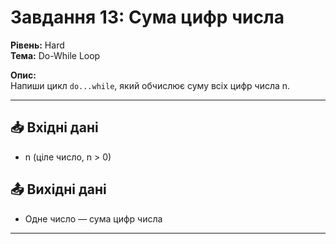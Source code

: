# Завдання 13: Сума цифр числа

**Рівень:** Hard  
**Тема:** Do-While Loop  

**Опис:**  
Напиши цикл `do...while`, який обчислює суму всіх цифр числа n.

---

## 📥 Вхідні дані
- n (ціле число, n > 0)

## 📤 Вихідні дані
- Одне число — сума цифр числа

---